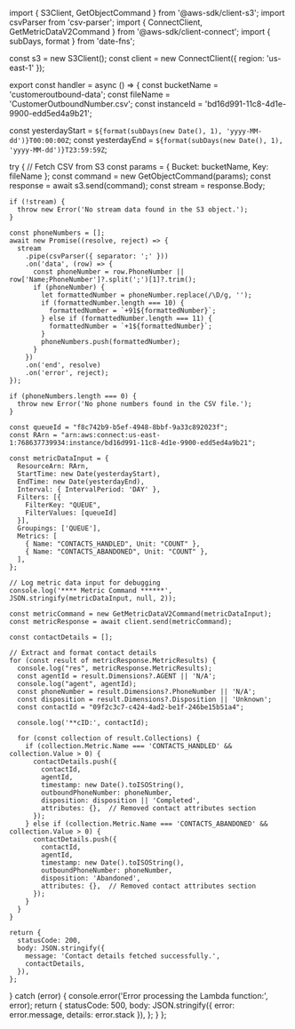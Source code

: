 import { S3Client, GetObjectCommand } from '@aws-sdk/client-s3';
import csvParser from 'csv-parser';
import { ConnectClient, GetMetricDataV2Command } from '@aws-sdk/client-connect';
import { subDays, format } from 'date-fns';

const s3 = new S3Client();
const client = new ConnectClient({ region: 'us-east-1' });

export const handler = async () => {
  const bucketName = 'customeroutbound-data';
  const fileName = 'CustomerOutboundNumber.csv';
  const instanceId = 'bd16d991-11c8-4d1e-9900-edd5ed4a9b21';
  
  const yesterdayStart = `${format(subDays(new Date(), 1), 'yyyy-MM-dd')}T00:00:00Z`;
  const yesterdayEnd = `${format(subDays(new Date(), 1), 'yyyy-MM-dd')}T23:59:59Z`;

  try {
    // Fetch CSV from S3
    const params = { Bucket: bucketName, Key: fileName };
    const command = new GetObjectCommand(params);
    const response = await s3.send(command);
    const stream = response.Body;

    if (!stream) {
      throw new Error('No stream data found in the S3 object.');
    }

    const phoneNumbers = [];
    await new Promise((resolve, reject) => {
      stream
        .pipe(csvParser({ separator: ';' }))
        .on('data', (row) => {
          const phoneNumber = row.PhoneNumber || row['Name;PhoneNumber']?.split(';')[1]?.trim();
          if (phoneNumber) {
            let formattedNumber = phoneNumber.replace(/\D/g, '');
            if (formattedNumber.length === 10) {
              formattedNumber = `+91${formattedNumber}`;
            } else if (formattedNumber.length === 11) {
              formattedNumber = `+1${formattedNumber}`;
            }
            phoneNumbers.push(formattedNumber);
          }
        })
        .on('end', resolve)
        .on('error', reject);
    });

    if (phoneNumbers.length === 0) {
      throw new Error('No phone numbers found in the CSV file.');
    }

    const queueId = "f8c742b9-b5ef-4948-8bbf-9a33c892023f";
    const RArn = "arn:aws:connect:us-east-1:768637739934:instance/bd16d991-11c8-4d1e-9900-edd5ed4a9b21";

    const metricDataInput = {
      ResourceArn: RArn,
      StartTime: new Date(yesterdayStart),
      EndTime: new Date(yesterdayEnd),
      Interval: { IntervalPeriod: 'DAY' },
      Filters: [{
        FilterKey: "QUEUE",
        FilterValues: [queueId]
      }],
      Groupings: ['QUEUE'],
      Metrics: [
        { Name: "CONTACTS_HANDLED", Unit: "COUNT" },
        { Name: "CONTACTS_ABANDONED", Unit: "COUNT" },
      ],
    };

    // Log metric data input for debugging
    console.log('**** Metric Command ******', JSON.stringify(metricDataInput, null, 2));

    const metricCommand = new GetMetricDataV2Command(metricDataInput);
    const metricResponse = await client.send(metricCommand);

    const contactDetails = [];

    // Extract and format contact details
    for (const result of metricResponse.MetricResults) {
      console.log("res", metricResponse.MetricResults);
      const agentId = result.Dimensions?.AGENT || 'N/A';
      console.log("agent", agentId);
      const phoneNumber = result.Dimensions?.PhoneNumber || 'N/A';
      const disposition = result.Dimensions?.Disposition || 'Unknown';
      const contactId = "09f2c3c7-c424-4ad2-be1f-246be15b51a4";

      console.log('**cID:', contactId);

      for (const collection of result.Collections) {
        if (collection.Metric.Name === 'CONTACTS_HANDLED' && collection.Value > 0) {
          contactDetails.push({
            contactId,
            agentId,
            timestamp: new Date().toISOString(),
            outboundPhoneNumber: phoneNumber,
            disposition: disposition || 'Completed',
            attributes: {},  // Removed contact attributes section
          });
        } else if (collection.Metric.Name === 'CONTACTS_ABANDONED' && collection.Value > 0) {
          contactDetails.push({
            contactId,
            agentId,
            timestamp: new Date().toISOString(),
            outboundPhoneNumber: phoneNumber,
            disposition: 'Abandoned',
            attributes: {},  // Removed contact attributes section
          });
        }
      }
    }

    return {
      statusCode: 200,
      body: JSON.stringify({
        message: 'Contact details fetched successfully.',
        contactDetails,
      }),
    };
  } catch (error) {
    console.error('Error processing the Lambda function:', error);
    return {
      statusCode: 500,
      body: JSON.stringify({ error: error.message, details: error.stack }),
    };
  }
};